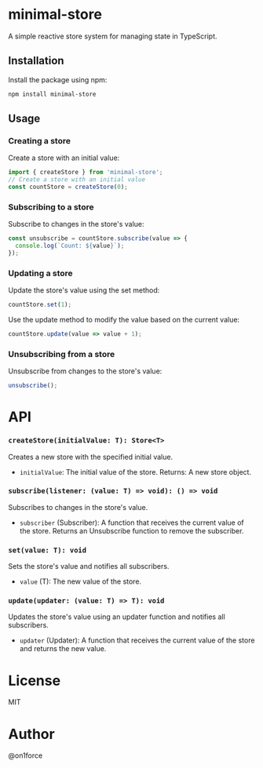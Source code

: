 # minimal-store

A simple reactive store system for managing state in TypeScript.

## Installation

Install the package using npm:

```sh
npm install minimal-store
```

## Usage

### Creating a store

Create a store with an initial value:

```typescript
import { createStore } from 'minimal-store';
// Create a store with an initial value
const countStore = createStore(0);
```

### Subscribing to a store

Subscribe to changes in the store's value:

```typescript
const unsubscribe = countStore.subscribe(value => {
  console.log(`Count: ${value}`);
});
```

### Updating a store

Update the store's value using the set method:

```typescript
countStore.set(1);
```
Use the update method to modify the value based on the current value:

```typescript
countStore.update(value => value + 1);
```

### Unsubscribing from a store

Unsubscribe from changes to the store's value:

```typescript
unsubscribe();
```

# API

### `createStore(initialValue: T): Store<T>`
Creates a new store with the specified initial value.

- `initialValue`: The initial value of the store.
Returns: A new store object.

### `subscribe(listener: (value: T) => void): () => void`
Subscribes to changes in the store's value.

- `subscriber` (Subscriber<T>): A function that receives the current value of the store.
Returns an Unsubscribe function to remove the subscriber.

### `set(value: T): void`
Sets the store's value and notifies all subscribers.

- `value` (T): The new value of the store.

### `update(updater: (value: T) => T): void`
Updates the store's value using an updater function and notifies all subscribers.

- `updater` (Updater<T>): A function that receives the current value of the store and returns the new value.

# License

MIT

# Author
@on1force